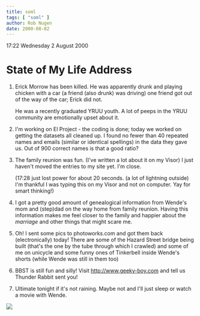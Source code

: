 ```yaml
---
title: soml
tags: [ "soml" ]
author: Rob Nugen
date: 2000-08-02
---
```


<p class=date>17:22 Wednesday 2 August 2000</p>

<h1>State of My Life Address</h1>

<ol>
<p><li>Erick Morrow has been killed.  He was apparently drunk and playing chicken with a car (a friend (also drunk) was driving)  one friend got out of the way of the car; Erick did not.

<p>He was a recently graduated YRUU youth.  A lot of peeps in the YRUU community are emotionally upset about it.

<p><li>I'm working on El Project - the coding is done; today we worked on getting the datasets all cleaned up.  I found no fewer than 40 repeated names and emails (similar or identical spellings) in the data they gave us.  Out of 900 correct names is that a good ratio?

<p><li>The family reunion was fun. (I've written a lot about it on my Visor) I just haven't moved the entries to my site yet.  I'm close.

<p>(17:28 just lost power for about 20 seconds. (a lot of lightning outside)  I'm thankful I was typing this on my Visor and not on computer.  Yay for smart thinking!)

<p><li>I got a pretty good amount of genealogical information from Wende's mom and (step)dad on the way home from family reunion.  Having this information makes me feel closer to the family and happier about the <em>marriage</em> and other things that might scare me.

<p><li>Oh!  I sent some pics to photoworks.com and got them back (electronically) today!  There are some of the Hazard Street bridge being built (that's the one by the tube through which I crawled) and some of me on unicycle and some funny ones of Tinkerbell inside Wende's shorts (while Wende was still in them too)

<p><li>BBST is still fun and silly!  Visit <a href="http://www.geeky-boy.com">http://www.geeky-boy.com</a> and tell us Thunder Rabbit sent you!

<p><li>Ultimate tonight if it's not raining.  Maybe not and I'll just sleep or watch a movie with Wende.
</ol>

<p><img src="/images/rob/wL-ROB.gif">


